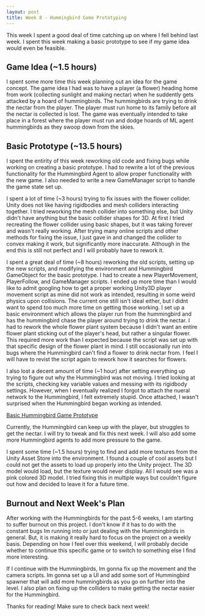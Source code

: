 ```yaml
---
layout: post
title: Week 8 - Hummingbird Game Prototyping
---
```


This week I spent a good deal of time catching up on where I fell behind last week. I spent this week making a basic prototype to see if my game idea would even be feasible.

## Game Idea (~1.5 hours)

I spent some more time this week planning out an idea for the game concept. The game idea I had was to have a player (a flower) heading home from work (collecting sunlight and making nectar) when he suddently gets attacked by a hoard of hummingbirds. The hummingbirds are trying to drink the nectar from the player. The player must run home to its family before all the nectar is collected is lost. The game was eventually intended to take place in a forest where the player must run and dodge hoards of ML agent hummingbirds as they swoop down from the skies.

## Basic Prototype (~13.5 hours)

I spent the entirity of this week reworking old code and fixing bugs while working on creating a basic prototype. I had to rewrite a lot of the previous functionality for the Hummingbird Agent to allow proper functionality with the new game. I also needed to write a new GameManager script to handle the game state set up.

I spent a lot of time (~3 hours) trying to fix issues with the flower collider. Unity does not like having rigidbodies and mesh colliders interacting together. I tried reworking the mesh collider into something else, but Unity didn't have anything but the basic collider shapes for 3D. At first I tried recreating the flower collider using basic shapes, but it was taking forever and wasn't really working. After trying many online scripts and other methods for fixing the issue, I just gave in and changed the collider to convex making it work, but significantly more inaccurate. Although in the end this is still not perfect and I will probably have to rework it. 

I spent a great deal of time (~8 hours) reworking the old scripts, setting up the new scripts, and modifying the environment and Hummingbird GameObject for the basic prototype. I had to create a new PlayerMovement, PlayerFollow, and GameManager scripts. I ended up more time than I would like to admit googling how to get a proper working Unity3D player movement script as mine did not work as intended, resulting in some weird physics upon collisions. The current one still isn't ideal either, but I didnt want to spend too much more time on getting those working. I set up a basic environment which allows the player run from the hummingbird and has the hummingbird chase the player around trying to drink the nectar. I had to rework the whole flower plant system because I didn't want an entire flower plant sticking out of the player's head, but rather a singular flower. This required more work than I expected because the script was set up with that specific design of the flower plant in mind. I still occasionally run into bugs where the Hummingbird can't find a flower to drink nectar from. I feel I will have to revist the script again to rework how it searches for flowers.

I also lost a decent amount of time (~1 hour) after setting everything up trying to figure out why the Hummingbird was not moving. I tried looking at the scripts, checking key variable values and messing with its rigidbody settings. However, when I eventually realized I forgot to attach the nueral network to the Hummingbird, I felt extremely stupid. Once attached, I wasn't surprised when the Hummingbird began working as intended.

[Basic Hummingbird Game Prototype](/resources/attack-of-hummingbird-prototype.gif "Hummingbird Game Prototype")

Currently, the Hummingbird can keep up with the player, but struggles to get the nectar. I will try to tweak and fix this next week. I will also add some more Hummingbird agents to add more pressure to the game.

I spent some time (~1.5 hours) trying to find and add more textures from the Unity Asset Store into the environment. I found a couple of cool assets but I could not get the assets to load up properly into the Unity project. The 3D model would load, but the texture would never display. All I would see was a pink colored 3D model. I tried fixing this in multiple ways but couldn't figure out how and decided to leave it for a future time. 

## Burnout and Next Week's Plan

After working with the Hummingbirds for the past 5-6 weeks, I am starting to suffer burnout on this project. I don't know if it has to do with the constant bugs Im running into or just dealing with the Hummingbirds in general. But, it is making it really hard to focus on the project on a weekly basis. Depending on how I feel over this weekend, I will probably decide whether to continue this specific game or to switch to something else I find more interesting. 

If I continue with the Hummingbirds, Im gonna fix up the movement and the camera scripts. Im gonna set up a UI and add some sort of Hummingbird spawner that will add more hummingbirds as you go on further into the level. I also plan on fixing up the colliders to make getting the nectar easier for the Hummingbird. 

Thanks for reading! Make sure to check back next week!
